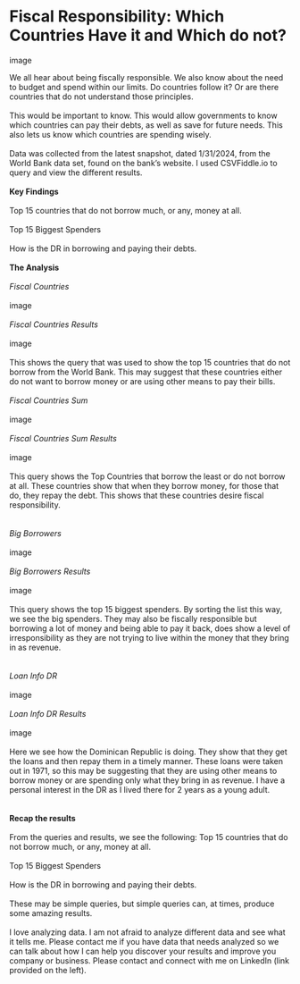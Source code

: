 # Fiscal Responsibility: Which Countries Have it and Which do not?

image

We all hear about being fiscally responsible.  We also know about the need to budget and spend within our limits.  Do countries follow it? Or are there countries that do not understand those principles.
<br><br>
This would be important to know.  This would allow governments to know which countries can pay their debts, as well as save for future needs.  This also lets us know which countries are spending wisely.
<br><br>
Data was collected from the latest snapshot, dated 1/31/2024, from the World Bank data set, found on the bank’s website.  I used CSVFiddle.io to query and view the different results.
<br><br>
**Key Findings**
<br><br>
Top 15 countries that do not borrow much, or any, money at all.
<br><br>
Top 15 Biggest Spenders
<br><br>
How is the DR in borrowing and paying their debts.
<br><br>
**The Analysis**
<br><br>
_Fiscal Countries_
<br><br>
image
<br><br>
_Fiscal Countries Results_
<br><br>
image
<br><br>
This shows the query that was used to show the top 15 countries that do not borrow from the World Bank.  This may suggest that these countries either do not want to borrow money or are using other means to pay their bills.
<br><br>
_Fiscal Countries Sum_
<br><br>
image
<br><br>
_Fiscal Countries Sum Results_
<br><br>
image
<br><br>
This query shows the Top Countries that borrow the least or do not borrow at all.  These countries show that when they borrow money, for those that do, they repay the debt.  This shows that these countries desire fiscal responsibility.
<br><br>  
_Big Borrowers_
<br><br>
image
<br><br>
_Big Borrowers Results_
<br><br>
image
<br><br>
This query shows the top 15 biggest spenders.  By sorting the list this way, we see the big spenders.  They may also be fiscally responsible but borrowing a lot of money and being able to pay it back, does show a level of irresponsibility as they are not trying to live within the money that they bring in as revenue.
<br><br>  
_Loan Info DR_
<br><br>
image
<br><br>
_Loan Info DR Results_
<br><br>
image
<br><br>
Here we see how the Dominican Republic is doing.  They show that they get the loans and then repay them in a timely manner.  These loans were taken out in 1971, so this may be suggesting that they are using other means to borrow money or are spending only what they bring in as revenue.  I have a personal interest in the DR as I lived there for 2 years as a young adult.
<br><br>  
**Recap the results**
<br><br>
From the queries and results, we see the following:
Top 15 countries that do not borrow much, or any, money at all.
<br><br>
Top 15 Biggest Spenders
<br><br>
How is the DR in borrowing and paying their debts.
<br><br>
These may be simple queries, but simple queries can, at times, produce some amazing results.
<br><br>
I love analyzing data.  I am not afraid to analyze different data and see what it tells me.  Please contact me if you have data that needs analyzed so we can talk about how I can help you discover your results and improve you company or business.  Please contact and connect with me on LinkedIn (link provided on the left).





